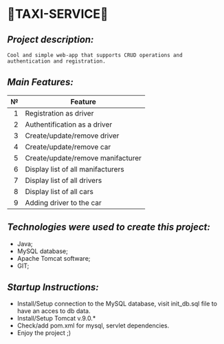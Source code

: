 # 🚖TAXI-SERVICE🚖

## *Project description:*
```
Cool and simple web-app that supports CRUD operations and authentication and registration.
```
## *Main Features:*

|  №   |          Feature                 |
|-----:|----------------------------------|
|     1| Registration as driver           |
|     2| Authentification as a driver     |
|     3| Create/update/remove driver      |
|     4| Create/update/remove car         |
|     5| Create/update/remove manifacturer|
|     6| Display list of all manifacturers|
|     7| Display list of all drivers      |
|     8| Display list of all cars         |
|     9| Adding driver to the car         |

## *Technologies were used to create this project:*

- Java;
- MySQL database;
- Apache Tomcat software;
- GIT;

## *Startup Instructions:*
	
- Install/Setup connection to the MySQL database, visit init_db.sql file to have an acces to db data.
- Install/Setup Tomcat v.9.0.* 
- Check/add pom.xml for mysql, servlet dependencies.
- Enjoy the project ;)
